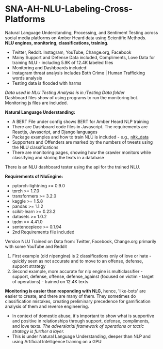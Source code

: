 # SNA-AH-NLU-Labeling-Cross-Platforms
Natural Language Understanding, Processing, and Sentiment Testing across social media platforms on Amber Heard data using Scientific Methods. <br><b>NLU engines, monitoring, classifications, training.</b>

- Twitter, Reddit. Instagram, YouTube, Change.org, Facebook
- Mainy Support and Defense Data included, Compliments, Love Data for training NLU - including 5.9K of 12.4K labeled files
- Monitoring and Dashboards included
- Instagram threat analysis includes Both Crime | Human Trafficking words analysis
- Testing data is flooded with harms 

<i>Data used in NLU Testing Analysis is in /Testing Data folder</i>
<br>Dashboard files show of using programs to run the monitoring bot. Monitoring js files are included.

<b>Natural Language Understanding:</b>
- A BERT File under config shows BERT for Amber Heard NLP training
- There are Dashboard code files in Javascript. The requirements are Reactjs, Javascript, and Django languages
- Package examples and how to train NLU is included - e.g., <a href="https://www.nltk.org/">nltk_data</a>
- Supporters and Offenders are marked by the numbers of tweets using the NLU classifications
- There are monitoring pages, showing how the crawler monitors while classifying and storing the texts in a database

There is an NLU dashboard tester using the api for the trained NLU.

<b>Requirements of NluEngine:</b>
- pytorch-lightning >= 0.9.0
- torch >= 1.7.0
- transformers >= 3.2.0
- kaggle >= 1.5.8
- pandas >= 1.1.2
- scikit-learn >= 0.23.2
- datasets >= 1.0.2
- tqdm == 4.41.0
- sentencepiece >= 0.1.94
- 2nd Requirements file included

Version NLU Trained on Data from: Twitter, Facebook, Change.org primarily with some YouTube and Reddit
1. First example (old nlpengine) is 2 classifications only of love or hate - quickly seen as not accurate and to move to an offense, defense, support strategy
3. Second example, more accurate for nlp engine is multiclassifier - support, defense, offense, defense_against (focused on victim - target of operations) - trained on 12.4K texts

<b>Monitoring is easier than responding with NLG,</b> hence, 'like-bots' are easier to create, and there are many of them. They sometimes do classification mistakes, creating preliminary precedence for gamification analysis of them and reverse engineering.
- In context of domestic abuse, it's important to show what is supportive and positive in relationships through support, defense, compliments, and love texts. <i>The adversiarial framework of operations or tactic strategy is further a layer. </i>
- This is under Natural Language Understanding, deeper than NLP and using Artificial Intelligence training on a GPU
